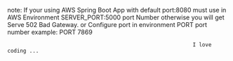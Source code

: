 note: If your using AWS Spring Boot App with default port:8080 
must use in AWS Environment SERVER_PORT:5000 port Number otherwise you will get Serve 502 Bad Gateway.
                          or
               Configure port in environment PORT port number
                                     example: PORT  7869
                         
                         
                         
                         
                                                               I love coding ...

